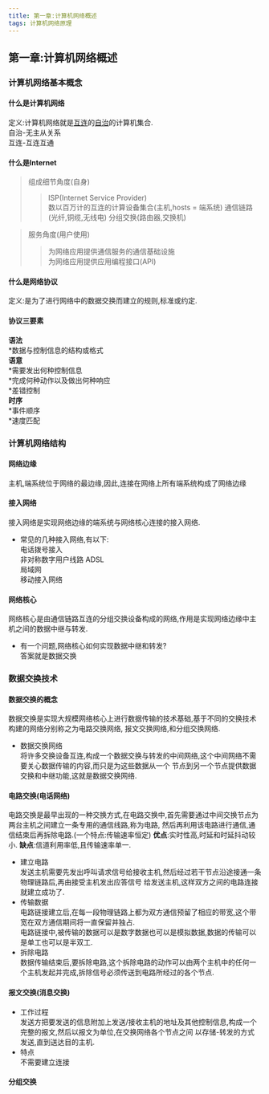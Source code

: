 ```yaml
---
title: 第一章:计算机网络概述
tags: 计算机网络原理
---
```


## 第一章:计算机网络概述  
### 计算机网络基本概念
#### __什么是计算机网络__
定义:计算机网络就是<u>互连</u>的<u>自治</u>的计算机集合.  
自治-无主从关系  
互连-互连互通

#### 什么是Internet  

>组成细节角度(自身)  
>>ISP(Internet Service Provider)  
>>数以百万计的互连的计算设备集合(主机,hosts = 端系统)
>>通信链路(光纤,铜缆,无线电)
>>分组交换(路由器,交换机)

>服务角度(用户使用)  
>>为网络应用提供通信服务的通信基础设施  
>>为网络应用提供应用编程接口(API)  

#### __什么是网络协议__    
定义:是为了进行网络中的数据交换而建立的规则,标准或约定.

#### __协议三要素__  
__语法__  
*数据与控制信息的结构或格式  
__语意__  
*需要发出何种控制信息  
*完成何种动作以及做出何种响应  
*差错控制  
__时序__  
*事件顺序  
*速度匹配  

### 计算机网络结构  
  
#### 网络边缘  
主机,端系统位于网络的最边缘,因此,连接在网络上所有端系统构成了网络边缘

#### 接入网络
接入网络是实现网络边缘的端系统与网络核心连接的接入网络.
* 常见的几种接入网络,有以下:  
电话拨号接入  
非对称数字用户线路 ADSL   
局域网  
移动接入网络  

#### 网络核心  
网络核心是由通信链路互连的分组交换设备构成的网络,作用是实现网络边缘中主机之间的数据中继与转发.
* 有一个问题,网络核心如何实现数据中继和转发?  
答案就是数据交换  

### 数据交换技术  

#### 数据交换的概念  
数据交换是实现大规模网络核心上进行数据传输的技术基础,基于不同的交换技术构建的网络分别称之为电路交换网络,
报文交换网络,和分组交换网络.
* 数据交换网络  
将许多交换设备互连,构成一个数据交换与转发的中间网络,这个中间网络不需要关心数据传输的内容,而只是为这些数据从一个
节点到另一个节点提供数据交换和中继功能,这就是数据交换网络.

#### 电路交换(电话网络)  
电路交换是最早出现的一种交换方式,在电路交换中,首先需要通过中间交换节点为两台主机之间建立一条专用的通信线路,称为电路,
然后再利用该电路进行通信,通信结束后再拆除电路.(一个特点:传输速率恒定)
__优点__:实时性高,时延和时延抖动较小.
__缺点__:信道利用率低,且传输速率单一.
* 建立电路  
发送主机需要先发出呼叫请求信号给接收主机,然后经过若干节点沿途接通一条物理链路后,再由接受主机发出应答信号
给发送主机,这样双方之间的电路连接就建立成功了.  
* 传输数据  
电路链接建立后,在每一段物理链路上都为双方通信预留了相应的带宽,这个带宽在双方通信期间将一直保留并独占.  
电路链接中,被传输的数据可以是数字数据也可以是模拟数据,数据的传输可以是单工也可以是半双工.  
* 拆除电路  
数据传输结束后,要拆除电路,这个拆除电路的动作可以由两个主机中的任何一个主机发起并完成,拆除信号必须传送到电路所经过的各个节点.

#### 报文交换(消息交换)  
* 工作过程  
发送方把要发送的信息附加上发送/接收主机的地址及其他控制信息,构成一个完整的报文,然后以报文为单位,在交换网络各个节点之间
以存储-转发的方式发送,直到送达目的主机.
* 特点  
不需要建立连接  

#### 分组交换

